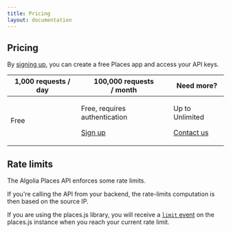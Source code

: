 ```yaml
---
title: Pricing
layout: documentation
---
```


## Pricing

By [signing up](https://www.algolia.com/users/sign_up/places), you can create a free Places app and access your API keys.

<table class="rate-limits">
  <thead>
    <tr>
      <th>1,000 requests / day</th>
      <th>100,000 requests<br /> / month</th>
      <th>Need more?</th>
    </tr>
  </thead>
  <tbody>
    <tr>
      <td>
        <p>Free</p>
      </td>
      <td>
        <p>Free, requires authentication</p>
        <p><a href="https://www.algolia.com/users/sign_up/places">Sign up</a></p>
      </td>
      <td>
        <p>Up to Unlimited</p>
        <p><a href="contact.html">Contact us</a></p>
      </td>
    </tr>
  </tbody>
</table>

## Rate limits

The Algolia Places API enforces some rate limits.

If you're calling the API from your backend, the rate-limits computation is then based on the source IP.

If you are using the places.js library, you will receive a [`limit` event](documentation.html#api-events-limit) on the places.js instance when you reach your current rate limit.
